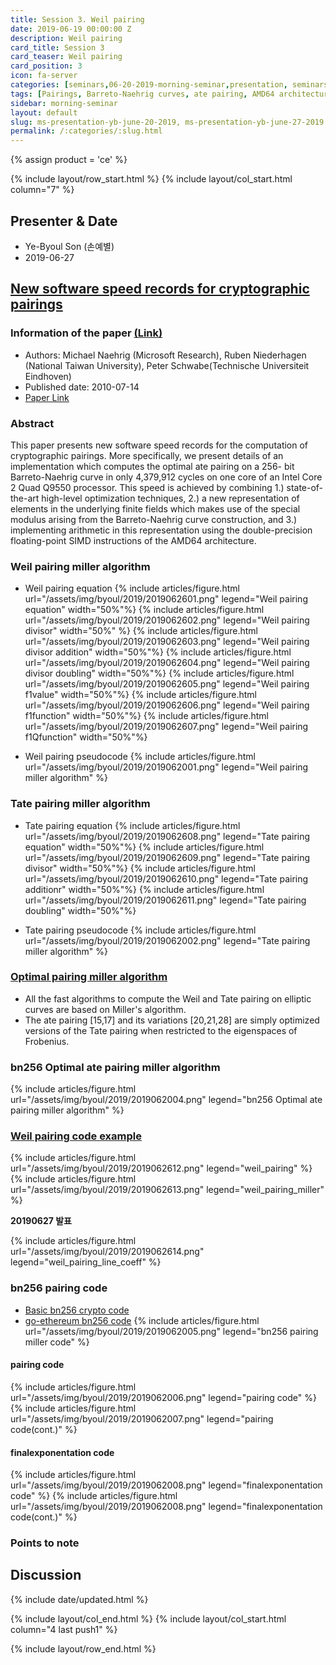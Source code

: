 ```yaml
---
title: Session 3. Weil pairing
date: 2019-06-19 00:00:00 Z
description: Weil pairing
card_title: Session 3
card_teaser: Weil pairing
card_position: 3
icon: fa-server
categories: [seminars,06-20-2019-morning-seminar,presentation, seminars,06-27-2019-morning-seminar]
tags: [Pairings, Barreto-Naehrig curves, ate pairing, AMD64 architecture, modular arithmetic, SIMD floating-point instructions]
sidebar: morning-seminar
layout: default
slug: ms-presentation-yb-june-20-2019, ms-presentation-yb-june-27-2019
permalink: /:categories/:slug.html
---
```



{% assign product = 'ce' %}

{% include layout/row_start.html %}
{% include layout/col_start.html column="7" %}

## Presenter & Date
+ Ye-Byoul Son (손예별)
+ 2019-06-27

## [New software speed records for cryptographic pairings](https://inhaucs.github.io/seminars/06-20-2019-morning-seminar/presentation/ms-presentation-yb-june-20-2019.html)

### Information of the paper [(Link)](http://cryptojedi.org/papers/dclxvi-20100714.pdf)
+ Authors: Michael Naehrig (Microsoft Research), Ruben Niederhagen (National Taiwan University), Peter Schwabe(Technische Universiteit Eindhoven)
+ Published date: 2010-07-14
+ [Paper Link](http://cryptojedi.org/papers/dclxvi-20100714.pdf)


### Abstract
This paper presents new software speed records for the computation of cryptographic pairings. More specifically, we present details of an implementation which computes the optimal ate pairing on a 256- bit Barreto-Naehrig curve in only 4,379,912 cycles on one core of an Intel Core 2 Quad Q9550 processor. This speed is achieved by combining 1.) state-of-the-art high-level optimization techniques, 2.) a new representation of elements in the underlying finite fields which makes use of the special modulus arising from the Barreto-Naehrig curve construction, and 3.) implementing arithmetic in this representation using the double-precision floating-point SIMD instructions of the AMD64 architecture.


### Weil pairing miller algorithm
+ Weil pairing equation
{% include articles/figure.html url="/assets/img/byoul/2019/2019062601.png" legend="Weil pairing equation" width="50%"%}
{% include articles/figure.html url="/assets/img/byoul/2019/2019062602.png" legend="Weil pairing divisor" width="50%" %}
{% include articles/figure.html url="/assets/img/byoul/2019/2019062603.png" legend="Weil pairing divisor addition" width="50%"%}
{% include articles/figure.html url="/assets/img/byoul/2019/2019062604.png" legend="Weil pairing divisor doubling" width="50%"%}
{% include articles/figure.html url="/assets/img/byoul/2019/2019062605.png" legend="Weil pairing f1value" width="50%"%}
{% include articles/figure.html url="/assets/img/byoul/2019/2019062606.png" legend="Weil pairing f1function" width="50%"%}
{% include articles/figure.html url="/assets/img/byoul/2019/2019062607.png" legend="Weil pairing f1Qfunction" width="50%"%}

+ Weil pairing pseudocode
{% include articles/figure.html url="/assets/img/byoul/2019/2019062001.png" legend="Weil pairing miller algorithm" %}

### Tate pairing miller algorithm

+ Tate pairing equation
{% include articles/figure.html url="/assets/img/byoul/2019/2019062608.png" legend="Tate pairing equation" width="50%"%}
{% include articles/figure.html url="/assets/img/byoul/2019/2019062609.png" legend="Tate pairing divisor" width="50%"%}
{% include articles/figure.html url="/assets/img/byoul/2019/2019062610.png" legend="Tate pairing additionr" width="50%"%}
{% include articles/figure.html url="/assets/img/byoul/2019/2019062611.png" legend="Tate pairing doubling" width="50%"%}

+ Tate pairing pseudocode
{% include articles/figure.html url="/assets/img/byoul/2019/2019062002.png" legend="Tate pairing miller algorithm" %}


### [Optimal pairing miller algorithm](https://ieeexplore.ieee.org/document/5361495)
+ All the fast algorithms to compute the Weil and Tate pairing on elliptic curves are based on Miller's algorithm.
+ The ate pairing [15,17] and its variations [20,21,28] are simply optimized versions of the Tate pairing when restricted to the eigenspaces of Frobenius.

### bn256 Optimal ate pairing miller algorithm
{% include articles/figure.html url="/assets/img/byoul/2019/2019062004.png" legend="bn256 Optimal ate pairing miller algorithm" %}

### [Weil pairing code example](https://github.com/elliptic-shiho/ecpy/blob/master/ecpy/elliptic_curve/pairing.py)
{% include articles/figure.html url="/assets/img/byoul/2019/2019062612.png" legend="weil_pairing" %}
{% include articles/figure.html url="/assets/img/byoul/2019/2019062613.png" legend="weil_pairing_miller" %}

**20190627 발표**

{% include articles/figure.html url="/assets/img/byoul/2019/2019062614.png" legend="weil_pairing_line_coeff" %}

### bn256 pairing code
+ [Basic bn256 crypto code](https://github.com/ethereum/go-ethereum/tree/master/crypto/bn256/cloudflare)
+ [go-ethereum bn256 code](https://github.com/ethereum/go-ethereum/tree/master/crypto/bn256/cloudflare)
{% include articles/figure.html url="/assets/img/byoul/2019/2019062005.png" legend="bn256 pairing miller code" %}

#### pairing code
{% include articles/figure.html url="/assets/img/byoul/2019/2019062006.png" legend="pairing code" %}
{% include articles/figure.html url="/assets/img/byoul/2019/2019062007.png" legend="pairing code(cont.)" %}

#### finalexponentation code
{% include articles/figure.html url="/assets/img/byoul/2019/2019062008.png" legend="finalexponentation code" %}
{% include articles/figure.html url="/assets/img/byoul/2019/2019062008.png" legend="finalexponentation code(cont.)" %}



### Points to note


## Discussion



{% include date/updated.html %}

{% include layout/col_end.html %}
{% include layout/col_start.html column="4 last push1" %}

{% include layout/row_end.html %}
